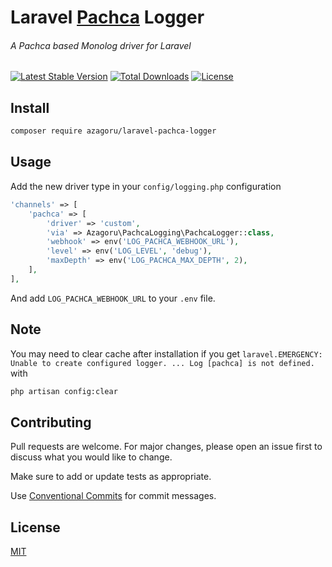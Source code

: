 # Laravel [Pachca](https://pachca.com) Logger
###### A Pachca based Monolog driver for Laravel

[![Latest Stable Version][packagist-image]][packagist-url]
[![Total Downloads][downloads-image]][packagist-url]
[![License][license-image]][packagist-url]

## Install
```bash
composer require azagoru/laravel-pachca-logger
```

## Usage

Add the new driver type in your `config/logging.php` configuration

```php
'channels' => [
    'pachca' => [
        'driver' => 'custom',
        'via' => Azagoru\PachcaLogging\PachcaLogger::class,
        'webhook' => env('LOG_PACHCA_WEBHOOK_URL'),
        'level' => env('LOG_LEVEL', 'debug'),
        'maxDepth' => env('LOG_PACHCA_MAX_DEPTH', 2),
    ],
],
```

And add `LOG_PACHCA_WEBHOOK_URL` to your `.env` file.

## Note
You may need to clear cache after installation if you get `laravel.EMERGENCY: Unable to create configured logger. ... Log [pachca] is not defined.` with
```bash
php artisan config:clear
```

## Contributing

Pull requests are welcome. For major changes, please open an issue first to discuss what you would like to change.

Make sure to add or update tests as appropriate.

Use [Conventional Commits](https://www.conventionalcommits.org/en/v1.0.0-beta.4/) for commit messages.

## License

[MIT](https://choosealicense.com/licenses/mit/)

<!-- Markdown link & img dfn's -->

[packagist-url]: https://packagist.org/packages/azagoru/laravel-pachca-logger
[packagist-image]: https://poser.pugx.org/azagoru/laravel-pachca-logger/v/stable.svg
[downloads-image]: https://poser.pugx.org/azagoru/laravel-pachca-logger/downloads.svg
[license-image]: https://poser.pugx.org/azagoru/laravel-pachca-logger/license.svg
